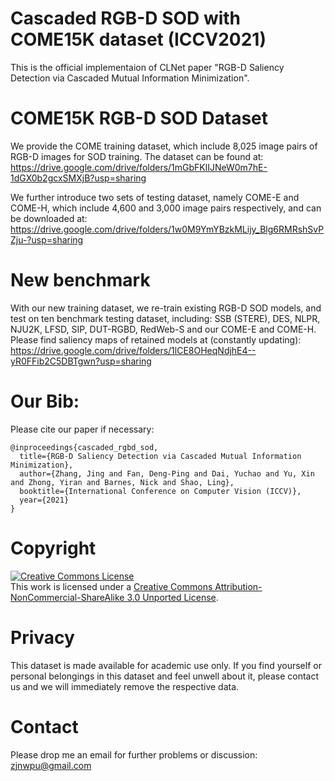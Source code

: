 # Cascaded RGB-D SOD with COME15K dataset (ICCV2021)
This is the official implementaion of CLNet paper "RGB-D Saliency Detection via Cascaded Mutual Information Minimization".

# COME15K RGB-D SOD Dataset
We provide the COME training dataset, which include 8,025 image pairs of RGB-D images for SOD training. The dataset can be found at:
https://drive.google.com/drive/folders/1mGbFKlIJNeW0m7hE-1dGX0b2gcxSMXjB?usp=sharing

We further introduce two sets of testing dataset, namely COME-E and COME-H, which include 4,600 and 3,000 image pairs respectively, and can be downloaded at:
https://drive.google.com/drive/folders/1w0M9YmYBzkMLijy_Blg6RMRshSvPZju-?usp=sharing

# New benchmark
With our new training dataset, we re-train existing RGB-D SOD models, and test on ten benchmark testing dataset, including: SSB (STERE), DES, NLPR, NJU2K, LFSD, SIP, DUT-RGBD, RedWeb-S and our COME-E and COME-H. Please find saliency maps of retained models at (constantly updating):
https://drive.google.com/drive/folders/1lCE8OHeqNdjhE4--yR0FFib2C5DBTgwn?usp=sharing

# Our Bib:

Please cite our paper if necessary:
```
@inproceedings{cascaded_rgbd_sod,
  title={RGB-D Saliency Detection via Cascaded Mutual Information Minimization},
  author={Zhang, Jing and Fan, Deng-Ping and Dai, Yuchao and Yu, Xin and Zhong, Yiran and Barnes, Nick and Shao, Ling},
  booktitle={International Conference on Computer Vision (ICCV)},
  year={2021}
}
```
# Copyright
<a rel="license" href="http://creativecommons.org/licenses/by-nc-sa/3.0/"><img alt="Creative Commons License" style="border-width:0" src="https://i.creativecommons.org/l/by-nc-sa/3.0/88x31.png" /></a><br />This work is licensed under a <a rel="license" href="http://creativecommons.org/licenses/by-nc-sa/3.0/">Creative Commons Attribution-NonCommercial-ShareAlike 3.0 Unported License</a>.

# Privacy
This dataset is made available for academic use only. If you find yourself or personal belongings in this dataset and feel unwell about it, please contact us and we will immediately remove the respective data.

# Contact

Please drop me an email for further problems or discussion: zjnwpu@gmail.com

